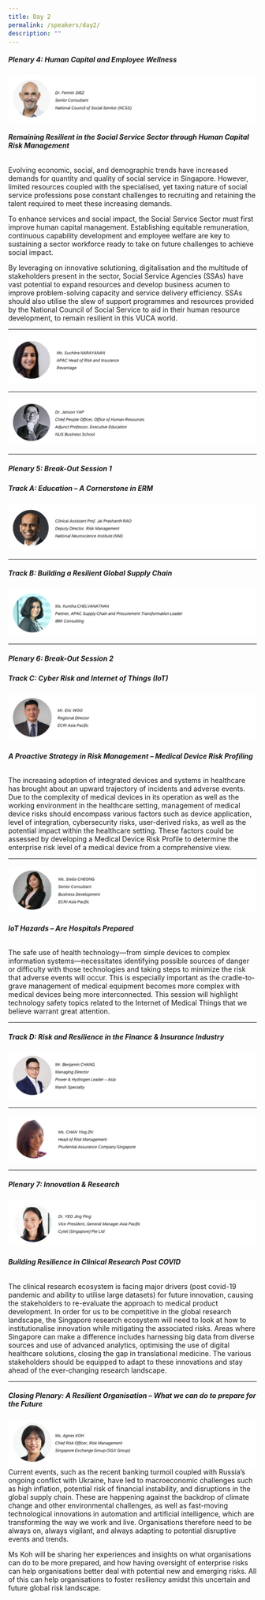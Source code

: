 ```yaml
---
title: Day 2
permalink: /speakers/day2/
description: ""
---
```

##### **Plenary 4: Human Capital and Employee Wellness**
![](/images/dr-diez.PNG)
###### ***Remaining Resilient in the Social Service Sector through Human Capital Risk Management***
   

Evolving economic, social, and demographic trends have increased demands for quantity and quality of social service in Singapore. However, limited resources coupled with the specialised, yet taxing nature of social service professions pose constant challenges to recruiting and retaining the talent required to meet these increasing demands.

To enhance services and social impact, the Social Service Sector must first improve human capital management. Establishing equitable remuneration, continuous capability development and employee welfare are key to sustaining a sector workforce ready to take on future challenges to achieve social impact.

By leveraging on innovative solutioning, digitalisation and the multitude of stakeholders present in the sector, Social Service Agencies (SSAs) have vast potential to expand resources and develop business acumen to improve problem-solving capacity and service delivery efficiency. SSAs should also utilise the slew of support programmes and resources provided by the National Council of Social Service to aid in their human resource development, to remain resilient in this VUCA world.
<hr>

![](/images/suchitra.PNG)
<hr>

![](/images/dr-janson-yap.PNG)
<hr>

##### **Plenary 5: Break-Out Session 1**
##### **Track A: Education – A Cornerstone in ERM**

![](/images/dr-jai.PNG)
<hr>

##### **Track B: Building a Resilient Global Supply Chain**

![](/images/ms-kuntha.PNG)
<hr>

##### **Plenary 6: Break-Out Session 2**
##### **Track C: Cyber Risk and Internet of Things (IoT)**
![](/images/ecri-eric.PNG)

###### ***A Proactive Strategy in Risk Management – Medical Device Risk Profiling***
The increasing adoption of integrated devices and systems in healthcare has brought about an upward trajectory of incidents and adverse events. Due to the complexity of medical devices in its operation as well as the working environment in the healthcare setting, management of medical device risks should encompass various factors such as device application, level of integration, cybersecurity risks, user-derived risks, as well as the potential impact within the healthcare setting. These factors could be assessed by developing a Medical Device Risk Profile to determine the enterprise risk level of a medical device from a comprehensive view.
<hr>

![](/images/ecri-stella.PNG)
###### ***IoT Hazards – Are Hospitals Prepared***
The safe use of health technology—from simple devices to complex information systems—necessitates identifying possible sources of danger or difficulty with those technologies and taking steps to minimize the risk that adverse events will occur. This is especially important as the cradle-to-grave management of medical equipment becomes more complex with medical devices being more interconnected. This session will highlight technology safety topics related to the Internet of Medical Things that we believe warrant great attention.
<hr>

##### **Track D: Risk and Resilience in the Finance &amp; Insurance Industry**
![](/images/ben-chang.PNG)
<hr>

![](/images/ying-zhi.PNG)
<hr>

##### **Plenary 7: Innovation &amp; Research**

![](/images/dr-yeo.PNG)
###### ***Building Resilience in Clinical Research Post COVID***
The clinical research ecosystem is facing major drivers (post covid-19 pandemic and ability to utilise large datasets) for future innovation, causing the stakeholders to re-evaluate the approach to medical product development. In order for us to be competitive in the global research landscape, the Singapore research ecosystem will need to look at how to institutionalise innovation while mitigating the associated risks. Areas where Singapore can make a difference includes harnessing big data from diverse sources and use of advanced analytics, optimising the use of digital healthcare solutions, closing the gap in translational medicine. The various stakeholders should be equipped to adapt to these innovations and stay ahead of the ever-changing research landscape.<hr>

##### **Closing Plenary: A Resilient Organisation – What we can do to prepare for the Future**
![](/images/agnes-koh.PNG)
Current events, such as the recent banking turmoil coupled with Russia’s ongoing conflict with Ukraine, have led to macroeconomic challenges such as high inflation, potential risk of financial instability, and disruptions in the global supply chain. These are happening against the backdrop of climate change and other environmental challenges, as well as fast-moving technological innovations in automation and artificial intelligence, which are transforming the way we work and live. Organisations therefore need to be always on, always vigilant, and always adapting to potential disruptive events and trends.

Ms Koh will be sharing her experiences and insights on what organisations can do to be more prepared, and how having oversight of enterprise risks can help organisations better deal with potential new and emerging risks. All of this can help organisations to foster resiliency amidst this uncertain and future global risk landscape.